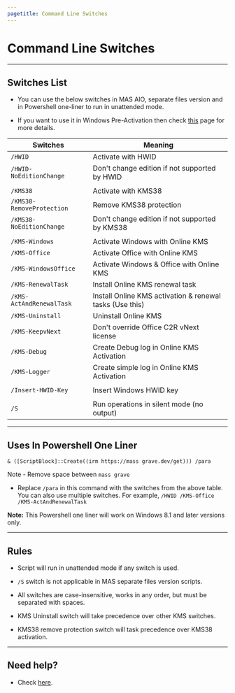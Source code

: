 ```yaml
---
pagetitle: Command Line Switches
---
```


# Command Line Switches

------------------------------------------------------------------------

## Switches List

-   You can use the below switches in MAS AIO, separate files version and in Powershell one-liner to run in unattended mode.

-   If you want to use it in Windows Pre-Activation then check [this](oem-folder.html) page for more details.

| Switches                  | Meaning                                                  |
|--------------------------|----------------------------------------------|
| `/HWID`                   | Activate with HWID                                       |
| `/HWID-NoEditionChange`   | Don't change edition if not supported by HWID            |
|                           |                                                          |
| `/KMS38`                  | Activate with KMS38                                      |
| `/KMS38-RemoveProtection` | Remove KMS38 protection                                  |
| `/KMS38-NoEditionChange`  | Don't change edition if not supported by KMS38           |
|                           |                                                          |
| `/KMS-Windows`            | Activate Windows with Online KMS                         |
| `/KMS-Office`             | Activate Office with Online KMS                          |
| `/KMS-WindowsOffice`      | Activate Windows & Office with Online KMS                |
| `/KMS-RenewalTask`        | Install Online KMS renewal task                          |
| `/KMS-ActAndRenewalTask`  | Install Online KMS activation & renewal tasks (Use this) |
| `/KMS-Uninstall`          | Uninstall Online KMS                                     |
| `/KMS-KeepvNext`          | Don't override Office C2R vNext license                  |
| `/KMS-Debug`              | Create Debug log in Online KMS Activation                |
| `/KMS-Logger`             | Create simple log in Online KMS Activation               |
|                           |                                                          |
| `/Insert-HWID-Key`        | Insert Windows HWID key                                  |
|                           |                                                          |
| `/S`                      | Run operations in silent mode (no output)                |

------------------------------------------------------------------------

## Uses In Powershell One Liner

`& ([ScriptBlock]::Create((irm https://mass grave.dev/get))) /para`

Note - Remove space between `mass grave`

-   Replace `/para` in this command with the switches from the above table. You can also use multiple switches. For example, `/HWID /KMS-Office /KMS-ActAndRenewalTask`

**Note:** This Powershell one liner will work on Windows 8.1 and later versions only.

------------------------------------------------------------------------

## Rules

-   Script will run in unattended mode if any switch is used.

-   `/S` switch is not applicable in MAS separate files version scripts.

-   All switches are case-insensitive, works in any order, but must be separated with spaces.

-   KMS Uninstall switch will take precedence over other KMS switches.

-   KMS38 remove protection switch will task precedence over KMS38 activation.

------------------------------------------------------------------------

## Need help?

-   Check [here](troubleshoot.html).
